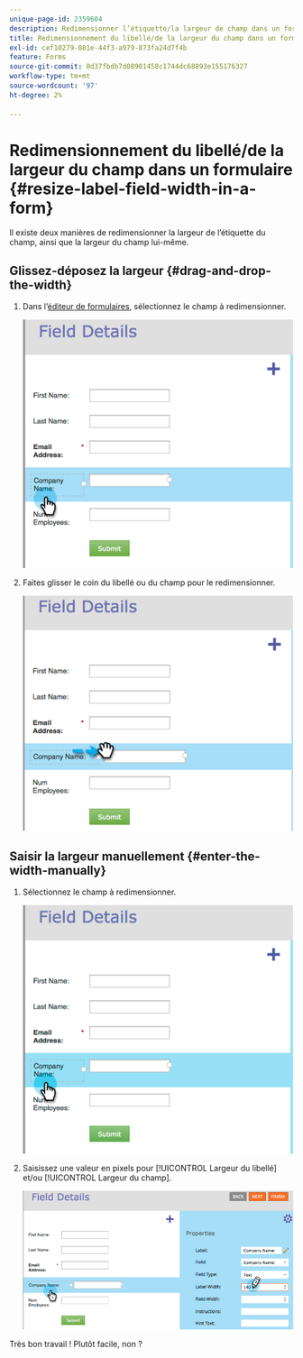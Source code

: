 ```yaml
---
unique-page-id: 2359604
description: Redimensionner l’étiquette/la largeur de champ dans un formulaire - Documents Marketo - Documentation du produit
title: Redimensionnement du libellé/de la largeur du champ dans un formulaire
exl-id: cef10279-881e-44f3-a979-873fa24d7f4b
feature: Forms
source-git-commit: 0d37fbdb7d08901458c1744dc68893e155176327
workflow-type: tm+mt
source-wordcount: '97'
ht-degree: 2%

---
```


# Redimensionnement du libellé/de la largeur du champ dans un formulaire {#resize-label-field-width-in-a-form}

Il existe deux manières de redimensionner la largeur de l’étiquette du champ, ainsi que la largeur du champ lui-même.

## Glissez-déposez la largeur {#drag-and-drop-the-width}

1. Dans l’[éditeur de formulaires](/help/marketo/product-docs/demand-generation/forms/form-actions/edit-a-form.md), sélectionnez le champ à redimensionner.

   ![](assets/image2014-9-15-15-3a24-3a0.png)

1. Faites glisser le coin du libellé ou du champ pour le redimensionner.

   ![](assets/image2014-9-15-15-3a24-3a14.png)

## Saisir la largeur manuellement {#enter-the-width-manually}

1. Sélectionnez le champ à redimensionner.

   ![](assets/image2014-9-15-15-3a24-3a28.png)

1. Saisissez une valeur en pixels pour [!UICONTROL Largeur du libellé] et/ou [!UICONTROL Largeur du champ].

   ![](assets/image2014-9-15-15-3a24-3a36.png)

Très bon travail ! Plutôt facile, non ?
